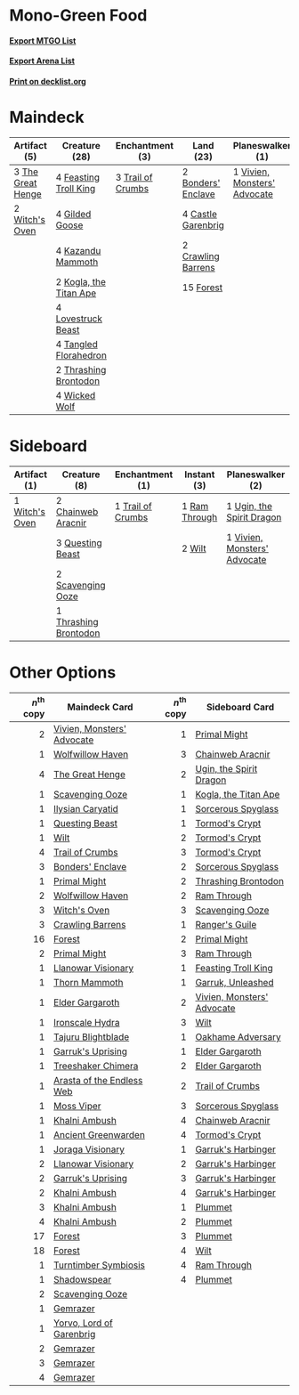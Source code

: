 # Mono-Green Food

#### [Export MTGO List](../collection/Mono-Green%20Food/Mono-Green%20Food.txt)
#### [Export Arena List](../collection/Mono-Green%20Food/Mono-Green%20Food_arena.txt)
#### [Print on decklist.org](http://decklist.org/?deckmain=2%09Bonders'%20Enclave%0A4%09Castle%20Garenbrig%0A2%09Crawling%20Barrens%0A4%09Feasting%20Troll%20King%0A15%09Forest%0A4%09Gilded%20Goose%0A4%09Kazandu%20Mammoth%0A2%09Kogla,%20the%20Titan%20Ape%0A4%09Lovestruck%20Beast%0A4%09Tangled%20Florahedron%0A3%09The%20Great%20Henge%0A2%09Thrashing%20Brontodon%0A3%09Trail%20of%20Crumbs%0A1%09Vivien,%20Monsters'%20Advocate%0A4%09Wicked%20Wolf%0A2%09Witch's%20Oven&deckside=2%09Chainweb%20Aracnir%0A3%09Questing%20Beast%0A1%09Ram%20Through%0A2%09Scavenging%20Ooze%0A1%09Thrashing%20Brontodon%0A1%09Trail%20of%20Crumbs%0A1%09Ugin,%20the%20Spirit%20Dragon%0A1%09Vivien,%20Monsters'%20Advocate%0A2%09Wilt%0A1%09Witch's%20Oven)
# Maindeck

|                                        Artifact (5)                                        |                                          Creature (28)                                          |                                      Enchantment (3)                                       |                                          Land (23)                                          |                                           Planeswalker (1)                                            |
|--------------------------------------------------------------------------------------------|-------------------------------------------------------------------------------------------------|--------------------------------------------------------------------------------------------|---------------------------------------------------------------------------------------------|-------------------------------------------------------------------------------------------------------|
|3 [The Great Henge](http://gatherer.wizards.com/Pages/Card/Details.aspx?multiverseid=473123)|4 [Feasting Troll King](http://gatherer.wizards.com/Pages/Card/Details.aspx?multiverseid=473114) |3 [Trail of Crumbs](http://gatherer.wizards.com/Pages/Card/Details.aspx?multiverseid=473141)|2 [Bonders' Enclave](http://gatherer.wizards.com/Pages/Card/Details.aspx?multiverseid=479765)|1 [Vivien, Monsters' Advocate](http://gatherer.wizards.com/Pages/Card/Details.aspx?multiverseid=479695)|
|2 [Witch's Oven](http://gatherer.wizards.com/Pages/Card/Details.aspx?multiverseid=473199)   |4 [Gilded Goose](http://gatherer.wizards.com/Pages/Card/Details.aspx?multiverseid=473122)        |                                                                                            |4 [Castle Garenbrig](http://gatherer.wizards.com/Pages/Card/Details.aspx?multiverseid=473202)|                                                                                                       |
|                                                                                            |4 [Kazandu Mammoth](http://gatherer.wizards.com/Pages/Card/Details.aspx?multiverseid=491835)     |                                                                                            |2 [Crawling Barrens](http://gatherer.wizards.com/Pages/Card/Details.aspx?multiverseid=491917)|                                                                                                       |
|                                                                                            |2 [Kogla, the Titan Ape](http://gatherer.wizards.com/Pages/Card/Details.aspx?multiverseid=479682)|                                                                                            |15 [Forest](http://gatherer.wizards.com/Pages/Card/Details.aspx?multiverseid=439860)         |                                                                                                       |
|                                                                                            |4 [Lovestruck Beast](http://gatherer.wizards.com/Pages/Card/Details.aspx?multiverseid=473127)    |                                                                                            |                                                                                             |                                                                                                       |
|                                                                                            |4 [Tangled Florahedron](http://gatherer.wizards.com/Pages/Card/Details.aspx?multiverseid=491859) |                                                                                            |                                                                                             |                                                                                                       |
|                                                                                            |2 [Thrashing Brontodon](http://gatherer.wizards.com/Pages/Card/Details.aspx?multiverseid=456570) |                                                                                            |                                                                                             |                                                                                                       |
|                                                                                            |4 [Wicked Wolf](http://gatherer.wizards.com/Pages/Card/Details.aspx?multiverseid=473143)         |                                                                                            |                                                                                             |                                                                                                       |


# Sideboard

|                                      Artifact (1)                                       |                                          Creature (8)                                          |                                      Enchantment (1)                                       |                                      Instant (3)                                       |                                           Planeswalker (2)                                            |
|-----------------------------------------------------------------------------------------|------------------------------------------------------------------------------------------------|--------------------------------------------------------------------------------------------|----------------------------------------------------------------------------------------|-------------------------------------------------------------------------------------------------------|
|1 [Witch's Oven](http://gatherer.wizards.com/Pages/Card/Details.aspx?multiverseid=473199)|2 [Chainweb Aracnir](http://gatherer.wizards.com/Pages/Card/Details.aspx?multiverseid=476418)   |1 [Trail of Crumbs](http://gatherer.wizards.com/Pages/Card/Details.aspx?multiverseid=473141)|1 [Ram Through](http://gatherer.wizards.com/Pages/Card/Details.aspx?multiverseid=479690)|1 [Ugin, the Spirit Dragon](http://gatherer.wizards.com/Pages/Card/Details.aspx?multiverseid=391948)   |
|                                                                                         |3 [Questing Beast](http://gatherer.wizards.com/Pages/Card/Details.aspx?multiverseid=473133)     |                                                                                            |2 [Wilt](http://gatherer.wizards.com/Pages/Card/Details.aspx?multiverseid=479696)       |1 [Vivien, Monsters' Advocate](http://gatherer.wizards.com/Pages/Card/Details.aspx?multiverseid=479695)|
|                                                                                         |2 [Scavenging Ooze](http://gatherer.wizards.com/Pages/Card/Details.aspx?multiverseid=420783)    |                                                                                            |                                                                                        |                                                                                                       |
|                                                                                         |1 [Thrashing Brontodon](http://gatherer.wizards.com/Pages/Card/Details.aspx?multiverseid=456570)|                                                                                            |                                                                                        |                                                                                                       |


# Other Options

|*n*<sup>th</sup> copy|                                            Maindeck Card                                            |*n*<sup>th</sup> copy|                                           Sideboard Card                                            |
|--------------------:|-----------------------------------------------------------------------------------------------------|--------------------:|-----------------------------------------------------------------------------------------------------|
|                    2|[Vivien, Monsters' Advocate](http://gatherer.wizards.com/Pages/Card/Details.aspx?multiverseid=479695)|                    1|[Primal Might](http://gatherer.wizards.com/Pages/Card/Details.aspx?multiverseid=485520)              |
|                    1|[Wolfwillow Haven](http://gatherer.wizards.com/Pages/Card/Details.aspx?multiverseid=476456)          |                    3|[Chainweb Aracnir](http://gatherer.wizards.com/Pages/Card/Details.aspx?multiverseid=476418)          |
|                    4|[The Great Henge](http://gatherer.wizards.com/Pages/Card/Details.aspx?multiverseid=473123)           |                    2|[Ugin, the Spirit Dragon](http://gatherer.wizards.com/Pages/Card/Details.aspx?multiverseid=391948)   |
|                    1|[Scavenging Ooze](http://gatherer.wizards.com/Pages/Card/Details.aspx?multiverseid=420783)           |                    1|[Kogla, the Titan Ape](http://gatherer.wizards.com/Pages/Card/Details.aspx?multiverseid=479682)      |
|                    1|[Ilysian Caryatid](http://gatherer.wizards.com/Pages/Card/Details.aspx?multiverseid=476425)          |                    1|[Sorcerous Spyglass](http://gatherer.wizards.com/Pages/Card/Details.aspx?multiverseid=435407)        |
|                    1|[Questing Beast](http://gatherer.wizards.com/Pages/Card/Details.aspx?multiverseid=473133)            |                    1|[Tormod's Crypt](http://gatherer.wizards.com/Pages/Card/Details.aspx?multiverseid=389723)            |
|                    1|[Wilt](http://gatherer.wizards.com/Pages/Card/Details.aspx?multiverseid=479696)                      |                    2|[Tormod's Crypt](http://gatherer.wizards.com/Pages/Card/Details.aspx?multiverseid=389723)            |
|                    4|[Trail of Crumbs](http://gatherer.wizards.com/Pages/Card/Details.aspx?multiverseid=473141)           |                    3|[Tormod's Crypt](http://gatherer.wizards.com/Pages/Card/Details.aspx?multiverseid=389723)            |
|                    3|[Bonders' Enclave](http://gatherer.wizards.com/Pages/Card/Details.aspx?multiverseid=479765)          |                    2|[Sorcerous Spyglass](http://gatherer.wizards.com/Pages/Card/Details.aspx?multiverseid=435407)        |
|                    1|[Primal Might](http://gatherer.wizards.com/Pages/Card/Details.aspx?multiverseid=485520)              |                    2|[Thrashing Brontodon](http://gatherer.wizards.com/Pages/Card/Details.aspx?multiverseid=456570)       |
|                    2|[Wolfwillow Haven](http://gatherer.wizards.com/Pages/Card/Details.aspx?multiverseid=476456)          |                    2|[Ram Through](http://gatherer.wizards.com/Pages/Card/Details.aspx?multiverseid=479690)               |
|                    3|[Witch's Oven](http://gatherer.wizards.com/Pages/Card/Details.aspx?multiverseid=473199)              |                    3|[Scavenging Ooze](http://gatherer.wizards.com/Pages/Card/Details.aspx?multiverseid=420783)           |
|                    3|[Crawling Barrens](http://gatherer.wizards.com/Pages/Card/Details.aspx?multiverseid=491917)          |                    1|[Ranger's Guile](http://gatherer.wizards.com/Pages/Card/Details.aspx?multiverseid=249973)            |
|                   16|[Forest](http://gatherer.wizards.com/Pages/Card/Details.aspx?multiverseid=439860)                    |                    2|[Primal Might](http://gatherer.wizards.com/Pages/Card/Details.aspx?multiverseid=485520)              |
|                    2|[Primal Might](http://gatherer.wizards.com/Pages/Card/Details.aspx?multiverseid=485520)              |                    3|[Ram Through](http://gatherer.wizards.com/Pages/Card/Details.aspx?multiverseid=479690)               |
|                    1|[Llanowar Visionary](http://gatherer.wizards.com/Pages/Card/Details.aspx?multiverseid=485516)        |                    1|[Feasting Troll King](http://gatherer.wizards.com/Pages/Card/Details.aspx?multiverseid=473114)       |
|                    1|[Thorn Mammoth](http://gatherer.wizards.com/Pages/Card/Details.aspx?multiverseid=476041)             |                    1|[Garruk, Unleashed](http://gatherer.wizards.com/Pages/Card/Details.aspx?multiverseid=485506)         |
|                    1|[Elder Gargaroth](http://gatherer.wizards.com/Pages/Card/Details.aspx?multiverseid=485502)           |                    2|[Vivien, Monsters' Advocate](http://gatherer.wizards.com/Pages/Card/Details.aspx?multiverseid=479695)|
|                    1|[Ironscale Hydra](http://gatherer.wizards.com/Pages/Card/Details.aspx?multiverseid=479054)           |                    3|[Wilt](http://gatherer.wizards.com/Pages/Card/Details.aspx?multiverseid=479696)                      |
|                    1|[Tajuru Blightblade](http://gatherer.wizards.com/Pages/Card/Details.aspx?multiverseid=491856)        |                    1|[Oakhame Adversary](http://gatherer.wizards.com/Pages/Card/Details.aspx?multiverseid=473129)         |
|                    1|[Garruk's Uprising](http://gatherer.wizards.com/Pages/Card/Details.aspx?multiverseid=485509)         |                    1|[Elder Gargaroth](http://gatherer.wizards.com/Pages/Card/Details.aspx?multiverseid=485502)           |
|                    1|[Treeshaker Chimera](http://gatherer.wizards.com/Pages/Card/Details.aspx?multiverseid=479055)        |                    2|[Elder Gargaroth](http://gatherer.wizards.com/Pages/Card/Details.aspx?multiverseid=485502)           |
|                    1|[Arasta of the Endless Web](http://gatherer.wizards.com/Pages/Card/Details.aspx?multiverseid=476416) |                    2|[Trail of Crumbs](http://gatherer.wizards.com/Pages/Card/Details.aspx?multiverseid=473141)           |
|                    1|[Moss Viper](http://gatherer.wizards.com/Pages/Card/Details.aspx?multiverseid=476430)                |                    3|[Sorcerous Spyglass](http://gatherer.wizards.com/Pages/Card/Details.aspx?multiverseid=435407)        |
|                    1|[Khalni Ambush](http://gatherer.wizards.com/Pages/Card/Details.aspx?multiverseid=491839)             |                    4|[Chainweb Aracnir](http://gatherer.wizards.com/Pages/Card/Details.aspx?multiverseid=476418)          |
|                    1|[Ancient Greenwarden](http://gatherer.wizards.com/Pages/Card/Details.aspx?multiverseid=491823)       |                    4|[Tormod's Crypt](http://gatherer.wizards.com/Pages/Card/Details.aspx?multiverseid=389723)            |
|                    1|[Joraga Visionary](http://gatherer.wizards.com/Pages/Card/Details.aspx?multiverseid=491834)          |                    1|[Garruk's Harbinger](http://gatherer.wizards.com/Pages/Card/Details.aspx?multiverseid=485508)        |
|                    2|[Llanowar Visionary](http://gatherer.wizards.com/Pages/Card/Details.aspx?multiverseid=485516)        |                    2|[Garruk's Harbinger](http://gatherer.wizards.com/Pages/Card/Details.aspx?multiverseid=485508)        |
|                    2|[Garruk's Uprising](http://gatherer.wizards.com/Pages/Card/Details.aspx?multiverseid=485509)         |                    3|[Garruk's Harbinger](http://gatherer.wizards.com/Pages/Card/Details.aspx?multiverseid=485508)        |
|                    2|[Khalni Ambush](http://gatherer.wizards.com/Pages/Card/Details.aspx?multiverseid=491839)             |                    4|[Garruk's Harbinger](http://gatherer.wizards.com/Pages/Card/Details.aspx?multiverseid=485508)        |
|                    3|[Khalni Ambush](http://gatherer.wizards.com/Pages/Card/Details.aspx?multiverseid=491839)             |                    1|[Plummet](http://gatherer.wizards.com/Pages/Card/Details.aspx?multiverseid=442172)                   |
|                    4|[Khalni Ambush](http://gatherer.wizards.com/Pages/Card/Details.aspx?multiverseid=491839)             |                    2|[Plummet](http://gatherer.wizards.com/Pages/Card/Details.aspx?multiverseid=442172)                   |
|                   17|[Forest](http://gatherer.wizards.com/Pages/Card/Details.aspx?multiverseid=439860)                    |                    3|[Plummet](http://gatherer.wizards.com/Pages/Card/Details.aspx?multiverseid=442172)                   |
|                   18|[Forest](http://gatherer.wizards.com/Pages/Card/Details.aspx?multiverseid=439860)                    |                    4|[Wilt](http://gatherer.wizards.com/Pages/Card/Details.aspx?multiverseid=479696)                      |
|                    1|[Turntimber Symbiosis](http://gatherer.wizards.com/Pages/Card/Details.aspx?multiverseid=491864)      |                    4|[Ram Through](http://gatherer.wizards.com/Pages/Card/Details.aspx?multiverseid=479690)               |
|                    1|[Shadowspear](http://gatherer.wizards.com/Pages/Card/Details.aspx?multiverseid=476487)               |                    4|[Plummet](http://gatherer.wizards.com/Pages/Card/Details.aspx?multiverseid=442172)                   |
|                    2|[Scavenging Ooze](http://gatherer.wizards.com/Pages/Card/Details.aspx?multiverseid=420783)           |                     |                                                                                                     |
|                    1|[Gemrazer](http://gatherer.wizards.com/Pages/Card/Details.aspx?multiverseid=479675)                  |                     |                                                                                                     |
|                    1|[Yorvo, Lord of Garenbrig](http://gatherer.wizards.com/Pages/Card/Details.aspx?multiverseid=473147)  |                     |                                                                                                     |
|                    2|[Gemrazer](http://gatherer.wizards.com/Pages/Card/Details.aspx?multiverseid=479675)                  |                     |                                                                                                     |
|                    3|[Gemrazer](http://gatherer.wizards.com/Pages/Card/Details.aspx?multiverseid=479675)                  |                     |                                                                                                     |
|                    4|[Gemrazer](http://gatherer.wizards.com/Pages/Card/Details.aspx?multiverseid=479675)                  |                     |                                                                                                     |


